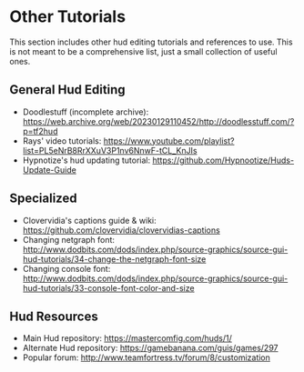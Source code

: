 # Other Tutorials

This section includes other hud editing tutorials and references to use. This is not meant to be a comprehensive list, just a small collection of useful ones.

## General Hud Editing

* Doodlestuff (incomplete archive):  https://web.archive.org/web/20230129110452/http://doodlesstuff.com/?p=tf2hud
* Rays' video tutorials: https://www.youtube.com/playlist?list=PL5eNrB8RrXXuV3P1nv6NnwF-tCL_KnJIs
* Hypnotize's hud updating tutorial: https://github.com/Hypnootize/Huds-Update-Guide

## Specialized

* Clovervidia's captions guide & wiki: https://github.com/clovervidia/clovervidias-captions
* Changing netgraph font: http://www.dodbits.com/dods/index.php/source-graphics/source-gui-hud-tutorials/34-change-the-netgraph-font-size
* Changing console font: http://www.dodbits.com/dods/index.php/source-graphics/source-gui-hud-tutorials/33-console-font-color-and-size

## Hud Resources

* Main Hud repository: https://mastercomfig.com/huds/1/
* Alternate Hud repository: https://gamebanana.com/guis/games/297
* Popular forum: http://www.teamfortress.tv/forum/8/customization

